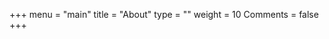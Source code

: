 +++
menu = "main"
title = "About"
type = ""
weight = 10
Comments = false
+++

<div id="token-history-grouped-1"></div>
